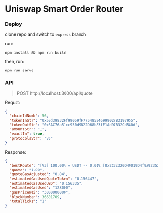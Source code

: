 # Uniswap Smart Order Router

### Deploy

clone repo and switch to `express` branch

run:

```
npm install && npm run build
```

then, run:

```
npm run serve
```

### API

> POST http://localhost:3000/api/quote

Requst:

```json
{
  "chainIdNumb": 56,
  "tokenInStr": "0x55d398326f99059fF775485246999027B3197955",
  "tokenOutStr": "0x8AC76a51cc950d9822D68b83fE1Ad97B32Cd580d",
  "amountStr": "1",
  "exactIn": true,
  "protocolsStr": "v3"
}
```

Response:

```json
{
  "bestRoute": "[V3] 100.00% = USDT -- 0.01% [0x2C3c320D49019D4f9A92352e947c7e5AcFE47D68] --> USDC",
  "quote": "1.00",
  "quoteGasAdjusted": "0.84",
  "estimatedGasUsedQuoteToken": "0.156447",
  "estimatedGasUsedUSD": "0.156335",
  "estimatedGasUsed": "128000",
  "gasPriceWei": "3000000000",
  "blockNumber": 36601709,
  "totalTicks": "1"
}
```
